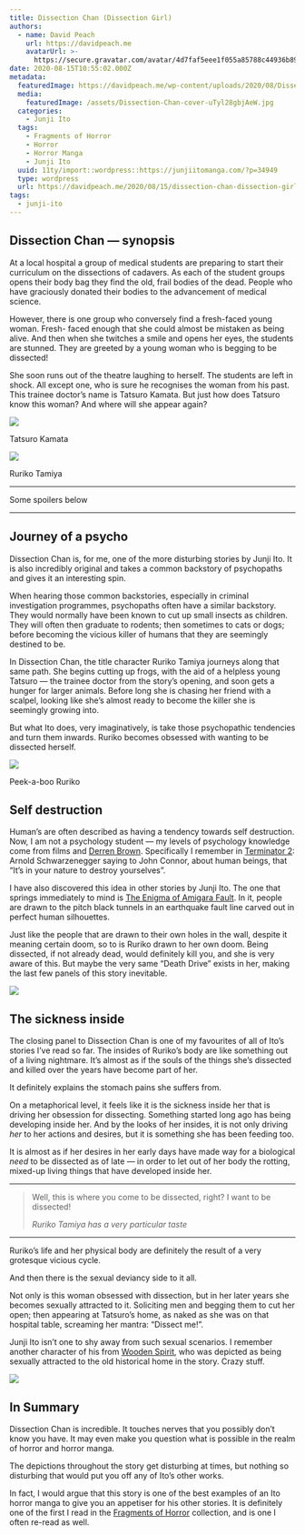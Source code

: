 ```yaml
---
title: Dissection Chan (Dissection Girl)
authors:
  - name: David Peach
    url: https://davidpeach.me
    avatarUrl: >-
      https://secure.gravatar.com/avatar/4d7faf5eee1f055a85788c44936b8995eaab6dfb004e7854ec747ccb272e91ee?s=96&d=mm&r=g
date: 2020-08-15T10:55:02.000Z
metadata:
  featuredImage: https://davidpeach.me/wp-content/uploads/2020/08/Dissection-Chan-cover.jpg
  media:
    featuredImage: /assets/Dissection-Chan-cover-uTyl28gbjAeW.jpg
  categories:
    - Junji Ito
  tags:
    - Fragments of Horror
    - Horror
    - Horror Manga
    - Junji Ito
  uuid: 11ty/import::wordpress::https://junjiitomanga.com/?p=34949
  type: wordpress
  url: https://davidpeach.me/2020/08/15/dissection-chan-dissection-girl/
tags:
  - junji-ito
---
```

## Dissection Chan — synopsis

At a local hospital a group of medical students are preparing to start their curriculum on the dissections of cadavers. As each of the student groups opens their body bag they find the old, frail bodies of the dead. People who have graciously donated their bodies to the advancement of medical science.

However, there is one group who conversely find a fresh-faced young woman. Fresh- faced enough that she could almost be mistaken as being alive. And then when she twitches a smile and opens her eyes, the students are stunned. They are greeted by a young woman who is begging to be dissected!

She soon runs out of the theatre laughing to herself. The students are left in shock. All except one, who is sure he recognises the woman from his past. This trainee doctor’s name is Tatsuro Kamata. But just how does Tatsuro know this woman? And where will she appear again?

[![](/assets/Tatsuro-Kamata-768x768-J1vt9qVJhQ5S.jpg)](/assets/Tatsuro-Kamata-768x768-J1vt9qVJhQ5S.jpg)

Tatsuro Kamata

[![](/assets/Ruriko-Tamiya-768x768-QN2EjPQ6M0yT.jpg)](/assets/Ruriko-Tamiya-768x768-QN2EjPQ6M0yT.jpg)

Ruriko Tamiya

* * *

Some spoilers below

* * *

## Journey of a psycho

Dissection Chan is, for me, one of the more disturbing stories by Junji Ito. It is also incredibly original and takes a common backstory of psychopaths and gives it an interesting spin.

When hearing those common backstories, especially in criminal investigation programmes, psychopaths often have a similar backstory. They would normally have been known to cut up small insects as children. They will often then graduate to rodents; then sometimes to cats or dogs; before becoming the vicious killer of humans that they are seemingly destined to be.

In Dissection Chan, the title character Ruriko Tamiya journeys along that same path. She begins cutting up frogs, with the aid of a helpless young Tatsuro — the trainee doctor from the story’s opening, and soon gets a hunger for larger animals. Before long she is chasing her friend with a scalpel, looking like she’s almost ready to become the killer she is seemingly growing into.

But what Ito does, very imaginatively, is take those psychopathic tendencies and turn them inwards. Ruriko becomes obsessed with wanting to be dissected herself.

[![](/assets/Peek-a-boo-Ruriko-1-471x600-uiftHpCSiTaf.jpg)](/assets/Peek-a-boo-Ruriko-1-471x600-uiftHpCSiTaf.jpg)

Peek-a-boo Ruriko

## Self destruction

Human’s are often described as having a tendency towards self destruction. Now, I am not a psychology student — my levels of psychology knowledge come from films and [Derren Brown](http://derrenbrown.co.uk/). Specifically I remember in [Terminator 2](https://en.wikipedia.org/wiki/Terminator_2:_Judgment_Day): Arnold Schwarzenegger saying to John Connor, about human beings, that “It’s in your nature to destroy yourselves”.

I have also discovered this idea in other stories by Junji Ito. The one that springs immediately to mind is [The Enigma of Amigara Fault](https://davidpeach.me/the-enigma-of-amigara-fault/). In it, people are drawn to the pitch black tunnels in an earthquake fault line carved out in perfect human silhouettes.

Just like the people that are drawn to their own holes in the wall, despite it meaning certain doom, so to is Ruriko drawn to her own doom. Being dissected, if not already dead, would definitely kill you, and she is very aware of this. But maybe the very same “Death Drive” exists in her, making the last few panels of this story inevitable.

[![](/assets/The-eyes-of-Ruriko-768x185-G2WjHq42GR8i.jpg)](/assets/The-eyes-of-Ruriko-768x185-G2WjHq42GR8i.jpg)

## The sickness inside

The closing panel to Dissection Chan is one of my favourites of all of Ito’s stories I’ve read so far. The insides of Ruriko’s body are like something out of a living nightmare. It’s almost as if the souls of the things she’s dissected and killed over the years have become part of her.

It definitely explains the stomach pains she suffers from.

On a metaphorical level, it feels like it is the sickness inside her that is driving her obsession for dissecting. Something started long ago has being developing inside her. And by the looks of her insides, it is not only driving _her_ to her actions and desires, but it is something she has been feeding too.

It is almost as if her desires in her early days have made way for a biological _need_ to be dissected as of late — in order to let out of her body the rotting, mixed-up living things that have developed inside her.

* * *

> Well, this is where you come to be dissected, right? I want to be dissected!
> 
> <cite>Ruriko Tamiya has a very particular taste</cite>

* * *

Ruriko’s life and her physical body are definitely the result of a very grotesque vicious cycle.

And then there is the sexual deviancy side to it all.

Not only is this woman obsessed with dissection, but in her later years she becomes sexually attracted to it. Soliciting men and begging them to cut her open; then appearing at Tatsuro’s home, as naked as she was on that hospital table, screaming her mantra: “Dissect me!”.

Junji Ito isn’t one to shy away from such sexual scenarios. I remember another character of his from [Wooden Spirit](https://davidpeach.me/wooden-spirit/), who was depicted as being sexually attracted to the old historical home in the story. Crazy stuff.

![](/assets/Ruriko-on-the-operating-table--ALvg6n8MWCAW.jpg)

## In Summary

Dissection Chan is incredible. It touches nerves that you possibly don’t know you have. It may even make you question what is possible in the realm of horror and horror manga.

The depictions throughout the story get disturbing at times, but nothing so disturbing that would put you off any of Ito’s other works.

In fact, I would argue that this story is one of the best examples of an Ito horror manga to give you an appetiser for his other stories. It is definitely one of the first I read in the [Fragments of Horror](https://davidpeach.me/tag/fragments-of-horror/) collection, and is one I often re-read as well.